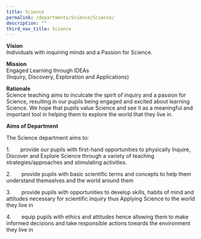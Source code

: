 ```yaml
---
title: Science
permalink: /departments/Science/Science/
description: ""
third_nav_title: Science
---
```

**Vision**            
<br>Individuals with inquiring minds and a Passion for Science.

**Mission**         
<br>Engaged Learning through IDEAs
<br>(Inquiry, Discovery, Exploration and Applications)

**Rationale**
<br>Science teaching aims to inculcate the spirit of inquiry and a passion for Science, resulting in our pupils being engaged and excited about learning Science. We hope that pupils value Science and see it as a meaningful and important tool in helping them to explore the world that they live in.

**Aims of Department**

The Science department aims to:

1.       provide our pupils with first-hand opportunities to physically Inquire, Discover and Explore Science through a variety of teaching strategies/approaches and stimulating activities.  

2.       provide pupils with basic scientific terms and concepts to help them understand themselves and the world around them

3.       provide pupils with opportunities to develop skills, habits of mind and attitudes necessary for scientific inquiry thus Applying Science to the world they live in

4.       equip pupils with ethics and attitudes hence allowing them to make informed decisions and take responsible actions towards the environment they live in